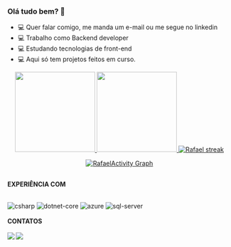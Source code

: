 ### Olá tudo bem? 👋
- 💻 Quer falar comigo, me manda um e-mail ou me segue no linkedin
- 💻 Trabalho como Backend developer
- 💻 Estudando tecnologias de front-end
- 💻 Aqui só tem projetos feitos em curso.


<div align="center">
  <a href="https://github.com/raffaelmiranda">
  <img height="180em" src="https://github-readme-stats.vercel.app/api?username=raffaelmiranda&show_icons=true&theme=github_dark&include_all_commits=true&count_private=true"/>
  <img height="180em" src="https://github-readme-stats.vercel.app/api/top-langs/?username=raffaelmiranda&layout=compact&langs_count=7&theme=github_dark"/>
     <a href="https://github.com/raffaelmiranda">
    <img title="🔥 Get streak stats for your profile at git.io/streak-stats" alt="Rafael streak" src="http://github-readme-streak-stats.herokuapp.com?user=raffaelmiranda&theme=dark&date_format=j%2Fn%5B%2FY%5D&stroke=559EF3&background=0D1117&fire=559EF3&currStreakLabel=559EF3&ring=559EF3"/>
  </a>
</div>
<div align="center">
 
  
  <a href="https://github.com/raffaelmiranda"><img alt="RafaelActivity Graph" src="https://activity-graph.herokuapp.com/graph?username=raffaelmiranda&bg_color=0D1117&color=5BCDEC&line=5BCDEC&point=FFFFFF&hide_border=true" /></a>
  
</div>    
   
  ##

<b>EXPERIÊNCIA COM</b>
<div style="display: inline_block"><br>
  <img align="center" alt="csharp" src="https://img.shields.io/badge/C%23-239120?style=for-the-badge&logo=c-sharp&logoColor=white">
  <img align="center" alt="dotnet-core" src="https://img.shields.io/badge/.NET-5C2D91?style=for-the-badge&logo=.net&logoColor=white">
  <img align="center" alt="azure" src="https://img.shields.io/badge/Microsoft_Azure-0089D6?style=for-the-badge&logo=microsoft-azure&logoColor=white">
  <img align="center" alt="sql-server" src="https://img.shields.io/badge/Microsoft_SQL_Server-CC2927?style=for-the-badge&logo=microsoft-sql-server&logoColor=white">
</div></br>
<b>CONTATOS<b> </br></br>
<div> 
  <a href ="mailto:raffael.miranda@outlook.com.br"><img src="https://img.shields.io/badge/Microsoft_Outlook-0078D4?style=for-the-badge&logo=microsoft-outlook&logoColor=white" target="_blank"></a>
  <a href="https://www.linkedin.com/in/raffaelmiranda/" target="_blank"><img src="https://img.shields.io/badge/-LinkedIn-%230077B5?style=for-the-badge&logo=linkedin&logoColor=white" target="_blank"></a> 
</div>
